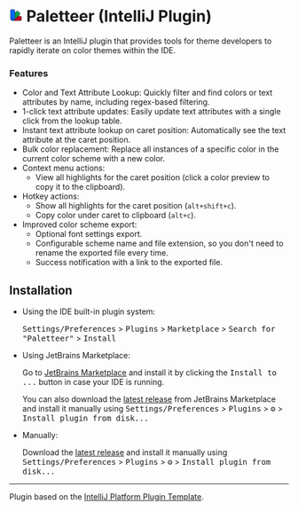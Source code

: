 # <img src="src/main/resources/META-INF/pluginIcon.svg" alt="Paletteer Icon" width="24" height="24" /> Paletteer (IntelliJ Plugin)


[//]: # ()

[//]: # (![Build]&#40;https://github.com/DavidSeptimus/paletteer-intellij-plugin/workflows/Build/badge.svg&#41;)

[//]: # ([![Version]&#40;https://img.shields.io/jetbrains/plugin/v/MARKETPLACE_ID.svg&#41;]&#40;https://plugins.jetbrains.com/plugin/MARKETPLACE_ID&#41;)

[//]: # ([![Downloads]&#40;https://img.shields.io/jetbrains/plugin/d/MARKETPLACE_ID.svg&#41;]&#40;https://plugins.jetbrains.com/plugin/MARKETPLACE_ID&#41;)

[//]: # ()
[//]: # (## Template ToDo list)

[//]: # (- [x] Create a new [IntelliJ Platform Plugin Template][template] project.)

[//]: # (- [ ] Get familiar with the [template documentation][template].)

[//]: # (- [ ] Adjust the [pluginGroup]&#40;./gradle.properties&#41; and [pluginName]&#40;./gradle.properties&#41;, as well as the [id]&#40;./src/main/resources/META-INF/plugin.xml&#41; and [sources package]&#40;./src/main/kotlin&#41;.)

[//]: # (- [ ] Adjust the plugin description in `README` &#40;see [Tips][docs:plugin-description]&#41;)

[//]: # (- [ ] Review the [Legal Agreements]&#40;https://plugins.jetbrains.com/docs/marketplace/legal-agreements.html?from=IJPluginTemplate&#41;.)

[//]: # (- [ ] [Publish a plugin manually]&#40;https://plugins.jetbrains.com/docs/intellij/publishing-plugin.html?from=IJPluginTemplate&#41; for the first time.)

[//]: # (- [ ] Set the `MARKETPLACE_ID` in the above README badges. You can obtain it once the plugin is published to JetBrains Marketplace.)

[//]: # (- [ ] Set the [Plugin Signing]&#40;https://plugins.jetbrains.com/docs/intellij/plugin-signing.html?from=IJPluginTemplate&#41; related [secrets]&#40;https://github.com/JetBrains/intellij-platform-plugin-template#environment-variables&#41;.)

[//]: # (- [ ] Set the [Deployment Token]&#40;https://plugins.jetbrains.com/docs/marketplace/plugin-upload.html?from=IJPluginTemplate&#41;.)

[//]: # (- [ ] Click the <kbd>Watch</kbd> button on the top of the [IntelliJ Platform Plugin Template][template] to be notified about releases containing new features and fixes.)

[//]: # (- [ ] Configure the [CODECOV_TOKEN]&#40;https://docs.codecov.com/docs/quick-start&#41; secret for automated test coverage reports on PRs)

<!-- Plugin description -->
Paletteer is an IntelliJ plugin that provides tools for theme developers to rapidly iterate on color themes within the IDE.

### Features

- Color and Text Attribute Lookup: Quickly filter and find colors or text attributes by name, including regex-based filtering.
- 1-click text attribute updates: Easily update text attributes with a single click from the lookup table.
- Instant text attribute lookup on caret position: Automatically see the text attribute at the caret position.
- Bulk color replacement: Replace all instances of a specific color in the current color scheme with a new color.
- Context menu actions:
  - View all highlights for the caret position (click a color preview to copy it to the clipboard).
- Hotkey actions:
  - Show all highlights for the caret position (`alt+shift+c`).
  - Copy color under caret to clipboard (`alt+c`).
- Improved color scheme export:
  - Optional font settings export.
  - Configurable scheme name and file extension, so you don't need to rename the exported file every time.
  - Success notification with a link to the exported file.
<!-- Plugin description end -->

## Installation

- Using the IDE built-in plugin system:
  
  <kbd>Settings/Preferences</kbd> > <kbd>Plugins</kbd> > <kbd>Marketplace</kbd> > <kbd>Search for "Paletteer"</kbd> >
  <kbd>Install</kbd>
  
- Using JetBrains Marketplace:

  Go to [JetBrains Marketplace](https://plugins.jetbrains.com/plugin/MARKETPLACE_ID) and install it by clicking the <kbd>Install to ...</kbd> button in case your IDE is running.

  You can also download the [latest release](https://plugins.jetbrains.com/plugin/MARKETPLACE_ID/versions) from JetBrains Marketplace and install it manually using
  <kbd>Settings/Preferences</kbd> > <kbd>Plugins</kbd> > <kbd>⚙️</kbd> > <kbd>Install plugin from disk...</kbd>

- Manually:

  Download the [latest release](https://github.com/DavidSeptimus/paletteer-intellij-plugin/releases/latest) and install it manually using
  <kbd>Settings/Preferences</kbd> > <kbd>Plugins</kbd> > <kbd>⚙️</kbd> > <kbd>Install plugin from disk...</kbd>


---
Plugin based on the [IntelliJ Platform Plugin Template][template].

[template]: https://github.com/JetBrains/intellij-platform-plugin-template
[docs:plugin-description]: https://plugins.jetbrains.com/docs/intellij/plugin-user-experience.html#plugin-description-and-presentation
